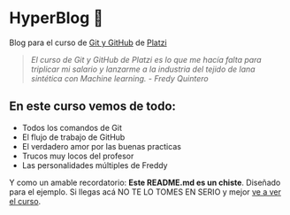 # HyperBlog 💚

Blog para el curso de [Git y GitHub](https://platzi.com/cursos/git-github/) de [Platzi](https://platzi.com/home)

> *El curso de Git y GitHub de Platzi es lo que me hacía falta para triplicar mi salario y lanzarme a la industria del tejido de lana sintética con Machine learning.*
> *- Fredy Quintero*

## En este curso vemos de todo:

* Todos los comandos de Git
* El flujo de trabajo de GitHub
* El verdadero amor por las buenas practicas
* Trucos muy locos del profesor
* Las personalidades múltiples de Freddy

Y como un amable recordatorio: **Este README.md es un chiste**. Diseñado para el ejemplo. Si llegas acá NO TE LO TOMES EN SERIO y mejor [ve a ver el curso](https://platzi.com/cursos/git-github/).
